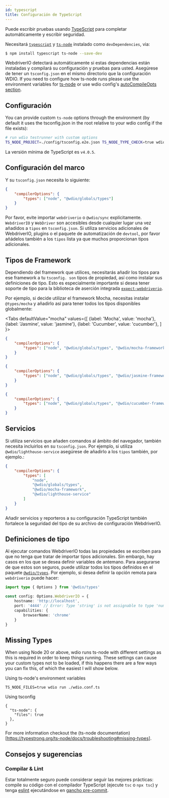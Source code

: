 ```yaml
---
id: typescript
title: Configuración de TypeScript
---
```


Puede escribir pruebas usando [TypeScript](http://www.typescriptlang.org) para completar automáticamente y escribir seguridad.

Necesitará [`typescript`](https://github.com/microsoft/TypeScript) y [`ts-node`](https://github.com/TypeStrong/ts-node) instalado como `devDependencies`, via:

```bash npm2yarn
$ npm install typescript ts-node --save-dev
```

WebdriverIO detectará automáticamente si estas dependencias están instaladas y compilará su configuración y pruebas para usted. Asegúrese de tener un `tsconfig.json` en el mismo directorio que la configuración WDIO. If you need to configure how ts-node runs please use the environment variables for [ts-node](https://www.npmjs.com/package/ts-node#options) or use wdio config's [autoCompileOpts section](/docs/configurationfile).

## Configuración

You can provide custom `ts-node` options through the environment (by default it uses the tsconfig.json in the root relative to your wdio config if the file exists):

```sh
# run wdio testrunner with custom options
TS_NODE_PROJECT=./config/tsconfig.e2e.json TS_NODE_TYPE_CHECK=true wdio run wdio.conf.ts
```

La versión mínima de TypeScript es `v4.0.5`.

## Configuración del marco

Y su `tsconfig.json` necesita lo siguiente:

```json title="tsconfig.json"
{
    "compilerOptions": {
        "types": ["node", "@wdio/globals/types"]
    }
}
```

Por favor, evite importar `webdriverio` o `@wdio/sync` explícitamente. `WebdriverIO` y `WebDriver` son accesibles desde cualquier lugar una vez añadidos a `tipos` en `tsconfig.json`. Si utiliza servicios adicionales de WebdriverIO, plugins o el paquete de automatización de `devtool`, por favor añádelos también a los `tipos` lista ya que muchos proporcionan tipos adicionales.

## Tipos de Framework

Dependiendo del framework que utilices, necesitarás añadir los tipos para ese framework a tu `tsconfig. son` tipos de propiedad, así como instalar sus definiciones de tipo. Esto es especialmente importante si desea tener soporte de tipo para la biblioteca de aserción integrada [`expect-webdriverio`](https://www.npmjs.com/package/expect-webdriverio).

Por ejemplo, si decide utilizar el framework Mocha, necesitas instalar `@types/mocha` y añadirlo así para tener todos los tipos disponibles globalmente:

<Tabs
  defaultValue="mocha"
  values={[
    {label: 'Mocha', value: 'mocha'},
 {label: 'Jasmine', value: 'jasmine'},
 {label: 'Cucumber', value: 'cucumber'},
 ]
}>
<TabItem value="mocha">

```json title="tsconfig.json"
{
    "compilerOptions": {
        "types": ["node", "@wdio/globals/types", "@wdio/mocha-framework"]
    }
}
```

</TabItem>
<TabItem value="jasmine">

```json title="tsconfig.json"
{
    "compilerOptions": {
        "types": ["node", "@wdio/globals/types", "@wdio/jasmine-framework"]
    }
}
```

</TabItem>
<TabItem value="cucumber">

```json title="tsconfig.json"
{
    "compilerOptions": {
        "types": ["node", "@wdio/globals/types", "@wdio/cucumber-framework"]
    }
}
```

</TabItem>
</Tabs>

## Servicios

Si utiliza servicios que añaden comandos al ámbito del navegador, también necesita incluirlos en su `tsconfig.json`. Por ejemplo, si utiliza `@wdio/lighthouse-service` asegúrese de añadirlo a los `tipos` también, por ejemplo.:

```json title="tsconfig.json"
{
    "compilerOptions": {
        "types": [
            "node",
            "@wdio/globals/types",
            "@wdio/mocha-framework",
            "@wdio/lighthouse-service"
        ]
    }
}
```

Añadir servicios y reporteros a su configuración TypeScript también fortalece la seguridad del tipo de su archivo de configuración WebdriverIO.

## Definiciones de tipo

Al ejecutar comandos WebdriverIO todas las propiedades se escriben para que no tenga que tratar de importar tipos adicionales. Sin embargo, hay casos en los que se desea definir variables de antemano. Para asegurarse de que estos son seguros, puede utilizar todos los tipos definidos en el paquete [`@wdio/types`](https://www.npmjs.com/package/@wdio/types). Por ejemplo, si desea definir la opción remota para `webdriverio` puede hacer:

```ts
import type { Options } from '@wdio/types'

const config: Options.WebdriverIO = {
    hostname: 'http://localhost',
    port: '4444' // Error: Type 'string' is not assignable to type 'number'.ts(2322)
    capabilities: {
        browserName: 'chrome'
    }
}
```

## Missing Types

When using Node 20 or above, wdio runs ts-node with different settings as this is required in order to keep things running. These settings can cause your custom types not to be loaded, if this happens there are a few ways you can fix this, of which the easiest I will show below.

Using ts-node's environment variables
```
TS_NODE_FILES=true wdio run ./wdio.conf.ts
```

Using tsconfig
```
{
  "ts-node": {
    "files": true
  },
}
```

For more information checkout the (ts-node documentation)[https://typestrong.org/ts-node/docs/troubleshooting#missing-types].

## Consejos y sugerencias

### Compilar & Lint

Estar totalmente seguro puede considerar seguir las mejores prácticas: compile su código con el compilador TypeScript (ejecute `tsc` o `npx tsc`) y tenga [eslint](https://www.npmjs.com/package/@typescript-eslint/eslint-plugin) ejecutándose en [gancho pre-commit](https://github.com/typicode/husky).
